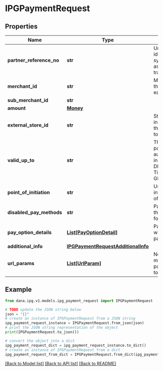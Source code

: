 # IPGPaymentRequest


## Properties

Name | Type | Description | Notes
------------ | ------------- | ------------- | -------------
**partner_reference_no** | **str** | Unique transaction identifier on partner system which assigned to each transaction | 
**merchant_id** | **str** | Merchant identifier that is unique per each merchant | 
**sub_merchant_id** | **str** |  | [optional] 
**amount** | [**Money**](Money.md) |  | 
**external_store_id** | **str** | Store identifier to indicate to which store this payment belongs to | [optional] 
**valid_up_to** | **str** | The time when the payment will be automatically expired, in format YYYY-MM-DDTHH:mm:ss+07:00. Time must be in GMT+7 (Jakarta time) | [optional] 
**point_of_initiation** | **str** | Used for getting more info regarding source of request of the user | [optional] 
**disabled_pay_methods** | **str** | Payment method(s) that cannot be used for this payment | [optional] 
**pay_option_details** | [**List[PayOptionDetail]**](PayOptionDetail.md) | Payment option that will be used for this payment | [optional] 
**additional_info** | [**IPGPaymentRequestAdditionalInfo**](IPGPaymentRequestAdditionalInfo.md) |  | 
**url_params** | [**List[UrlParam]**](UrlParam.md) | Notify URL that DANA must send the payment notification to | [optional] 

## Example

```python
from dana.ipg.v1.models.ipg_payment_request import IPGPaymentRequest

# TODO update the JSON string below
json = "{}"
# create an instance of IPGPaymentRequest from a JSON string
ipg_payment_request_instance = IPGPaymentRequest.from_json(json)
# print the JSON string representation of the object
print(IPGPaymentRequest.to_json())

# convert the object into a dict
ipg_payment_request_dict = ipg_payment_request_instance.to_dict()
# create an instance of IPGPaymentRequest from a dict
ipg_payment_request_from_dict = IPGPaymentRequest.from_dict(ipg_payment_request_dict)
```
[[Back to Model list]](../README.md#documentation-for-models) [[Back to API list]](../README.md#documentation-for-api-endpoints) [[Back to README]](../README.md)


